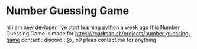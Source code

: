 # Number Guessing Game
hi i am new devloper i've start learning python a week ago
this Number Guessing Game is made for https://roadmap.sh/projects/number-guessing-game
contact :
discord : @_.b9 
pleas contact me for anything
